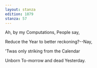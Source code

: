 ```yaml
---
layout: stanza
edition: 1879
stanza: 57
---
```


Ah, by my Computations, People say,

Reduce the Year to better reckoning?--Nay,

'Twas only striking from the Calendar

Unborn To-morrow and dead Yesterday.